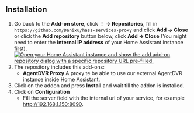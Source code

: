 ## Installation
1. Go back to the **Add-on store**, click **⋮ → Repositories**, fill in</br>  `https://github.com/Danixu/hass-services-proxy` and click **Add → Close** or click the **Add repository** button below, click **Add → Close** (You might need to enter the **internal IP address** of your Home Assistant instance first).  
[![Open your Home Assistant instance and show the add add-on repository dialog with a specific repository URL pre-filled.](https://my.home-assistant.io/badges/supervisor_add_addon_repository.svg)](https://my.home-assistant.io/redirect/supervisor_add_addon_repository/?repository_url=https%3A%2F%2Fgithub.com%2FDanixu%2Fhass-services-proxy)
3. The repository includes this add-ons:
    - **AgentDVR Proxy** A proxy te be able to use our external AgentDVR instance inside Home Assistant.
4. Click on the addon and press **Install** and wait till the addon is installed.
5. Click on **Configuration**
    - Fill the server field with the internal url of your service, for example http://192.168.1.150:8090.